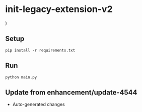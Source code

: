 # init-legacy-extension-v2

)

## Setup

```
pip install -r requirements.txt
```

## Run

```
python main.py
```

## Update from enhancement/update-4544
- Auto-generated changes
